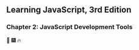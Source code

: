 ## Learning JavaScript, 3rd Edition
### Chapter 2: JavaScript Development Tools

:tada: :fireworks: :fire:
